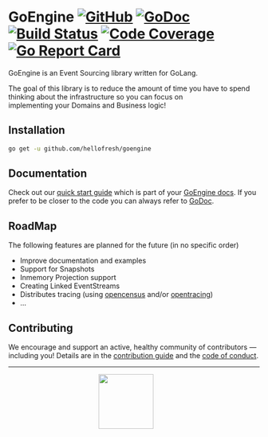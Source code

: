 # GoEngine [![GitHub][license-img]][license] [![GoDoc][doc-img]][doc] [![Build Status][ci-img]][ci] [![Code Coverage][cov-img]][cov] [![Go Report Card][go-report-img]][go-report]

GoEngine is an Event Sourcing library written for GoLang.

The goal of this library is to reduce the amount of time you have to spend thinking about the infrastructure so you can focus on  
implementing your Domains and Business logic!

## Installation

```BASH
go get -u github.com/hellofresh/goengine
```

## Documentation

Check out our [quick start guide][goengine-book-quick-start] which is part of your [GoEngine docs][goengine-book].
If you prefer to be closer to the code you can always refer to [GoDoc][doc].

## RoadMap

The following features are planned for the future (in no specific order)

* Improve documentation and examples
* Support for Snapshots
* Inmemory Projection support
* Creating Linked EventStreams
* Distributes tracing (using [opencensus](https://opencensus.io/) and/or [opentracing](https://opentracing.io/))
* ...

## Contributing 

We encourage and support an active, healthy community of contributors — including you! 
Details are in the [contribution guide](CONTRIBUTING.md) and the [code of conduct](CODE_OF_CONDUCT.md). 

------------------
<p align="center">
    <a href="https://hellofresh.com" style="text-decoration:none; margin-right:2rem;">
    <img height="110" src="https://www.hellofresh.de/images/hellofresh/press/HelloFresh_Logo.png">
  </a>
</p>


[doc-img]: https://godoc.org/github.com/hellofresh?status.svg
[doc]: https://godoc.org/github.com/hellofresh/goengine
[ci-img]: https://travis-ci.org/hellofresh/goengine.svg?branch=master
[ci]: https://travis-ci.org/hellofresh/goengine
[cov-img]: https://img.shields.io/codecov/c/github/hellofresh/goengine.svg
[cov]: https://codecov.io/gh/hellofresh/goengine
[license-img]: https://img.shields.io/github/license/hellofresh/goengine.svg?style=flat
[license]: LICENSE
[go-report-img]:https://goreportcard.com/badge/github.com/hellofresh/goengine
[go-report]: https://goreportcard.com/report/github.com/hellofresh/goengine
[goengine-book]: https://goengine.readthedocs.io/en/latest/
[goengine-book-quick-start]: https://goengine.readthedocs.io/en/latest/quick-start/
